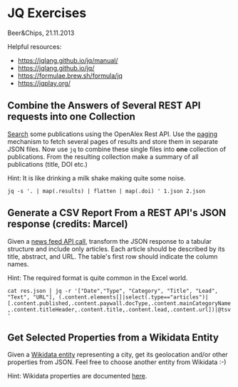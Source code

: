 # JQ Exercises
Beer&Chips, 21.11.2013

Helpful resources:
- https://jqlang.github.io/jq/manual/
- https://jqlang.github.io/jq/
- https://formulae.brew.sh/formula/jq
- https://jqplay.org/

## Combine the Answers of Several REST API requests into one Collection

[Search](https://docs.openalex.org/api-entities/works/search-works) some publications using the OpenAlex Rest API.
Use the [paging](https://docs.openalex.org/how-to-use-the-api/get-lists-of-entities/paging) mechanism to fetch several pages of results and store them in separate JSON files.
Now use `jq` to combine these single files into **one** collection of publications.
From the resulting collection make a summary of all publications (title, DOI etc.)

Hint: It is like drinking a milk shake making quite some noise.

`jq -s '. | map(.results) | flatten | map(.doi) ' 1.json 2.json`

## Generate a CSV Report From a REST API's JSON response (credits: Marcel)

Given a [news feed API call](https://feed-prod.unitycms.io/2/newest?count=50), transform the JSON response to a tabular structure and include only articles.
Each article should be described by its title, abstract, and URL.
The table's first row should indicate the column names.

Hint: The required format is quite common in the Excel world.

`cat res.json | jq -r '["Date","Type", "Category", "Title", "Lead", "Text", "URL"], (.content.elements[]|select(.type=="articles")|[.content.published,.content.paywall.docType,.content.mainCategoryName,.content.titleHeader,.content.title,.content.lead,.content.url])|@tsv'`

## Get Selected Properties from a Wikidata Entity

Given a [Wikidata entity](https://www.wikidata.org/w/api.php?action=wbgetentities&ids=Q78&format=json) representing a city, get its geolocation and/or other properties from JSON.
Feel free to choose another entity from Wikidata :-)

Hint: Wikidata properties are documented [here](https://www.wikidata.org/wiki/Wikidata:Database_reports/List_of_properties/all).

